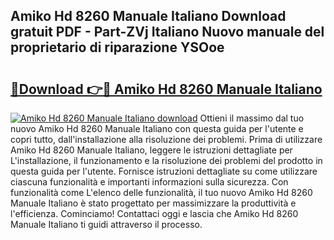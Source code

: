 ## Amiko Hd 8260 Manuale Italiano Download gratuit PDF - Part-ZVj Italiano Nuovo manuale del proprietario di riparazione YSOoe

# <h2><a href="http://dfb81p.blite.top/?on=Amiko+Hd+8260+Manuale+Italiano">🔗Download 👉🔴 Amiko Hd 8260 Manuale Italiano</a></h2>

[![Amiko Hd 8260 Manuale Italiano download](https://i.imgur.com/lujVjoI.png)](http://dfb81p.blite.top/?on=Amiko+Hd+8260+Manuale+Italiano)
Ottieni il massimo dal tuo nuovo Amiko Hd 8260 Manuale Italiano con questa guida per l'utente e copri tutto, dall'installazione alla risoluzione dei problemi. Prima di utilizzare Amiko Hd 8260 Manuale Italiano, leggere le istruzioni dettagliate per L'installazione, il funzionamento e la risoluzione dei problemi del prodotto in questa guida per l'utente. Fornisce istruzioni dettagliate su come utilizzare ciascuna funzionalità e importanti informazioni sulla sicurezza. Con funzionalità come L'elenco delle funzionalità, il tuo nuovo Amiko Hd 8260 Manuale Italiano è stato progettato per massimizzare la produttività e l'efficienza. Cominciamo! Contattaci oggi e lascia che Amiko Hd 8260 Manuale Italiano ti guidi attraverso il processo.
